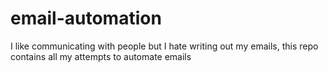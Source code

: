 # email-automation
I like communicating with people but I hate writing out my emails, this repo contains all my attempts to automate emails
